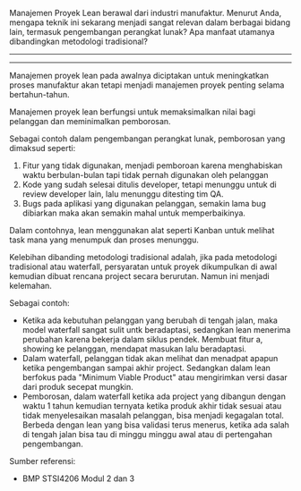 Manajemen Proyek Lean berawal dari industri manufaktur. Menurut Anda, mengapa teknik ini sekarang menjadi sangat relevan dalam berbagai bidang lain, termasuk pengembangan perangkat lunak? Apa manfaat utamanya dibandingkan metodologi tradisional?

-------------------------------------------
-------------------------------------------

Manajemen proyek lean pada awalnya diciptakan untuk meningkatkan proses manufaktur akan tetapi menjadi manajemen proyek penting selama bertahun-tahun.

Manajemen proyek lean berfungsi untuk memaksimalkan nilai bagi pelanggan dan meminimalkan pemborosan.

Sebagai contoh dalam pengembangan perangkat lunak, pemborosan yang dimaksud seperti:
1. Fitur yang tidak digunakan, menjadi pemboroan karena menghabiskan waktu berbulan-bulan tapi tidak pernah digunakan oleh pelanggan
2. Kode yang sudah selesai ditulis developer, tetapi menunggu untuk di review developer lain, lalu menunggu ditesting tim QA.
3. Bugs pada aplikasi yang digunakan pelanggan, semakin lama bug dibiarkan maka akan semakin mahal untuk memperbaikinya.

Dalam contohnya, lean menggunakan alat seperti Kanban untuk melihat task mana yang menumpuk dan proses menunggu.

Kelebihan dibanding metodologi tradisional adalah, jika pada metodologi tradisional atau waterfall, persyaratan untuk proyek dikumpulkan di awal kemudian dibuat rencana project secara berurutan. Namun ini menjadi kelemahan.

Sebagai contoh:
- Ketika ada kebutuhan pelanggan yang berubah di tengah jalan, maka model waterfall sangat sulit untk beradaptasi, sedangkan lean menerima perubahan karena bekerja dalam siklus pendek. Membuat fitur a, showing ke pelanggan, mendapat masukan lalu beradaptasi.
- Dalam waterfall, pelanggan tidak akan melihat dan menadpat apapun ketika pengembangan sampai akhir project. Sedangkan dalam lean berfokus pada "Minimum Viable Product" atau mengirimkan versi dasar dari produk secepat mungkin.
- Pemborosan, dalam waterfall ketika ada project yang dibangun dengan waktu 1 tahun kemudian ternyata ketika produk akhir tidak sesuai atau tidak menyelesaikan masalah pelanggan, bisa menjadi kegagalan total. Berbeda dengan lean yang bisa validasi terus menerus, ketika ada salah di tengah jalan bisa tau di minggu minggu awal atau di pertengahan pengembangan.

Sumber referensi:
- BMP STSI4206 Modul 2 dan 3